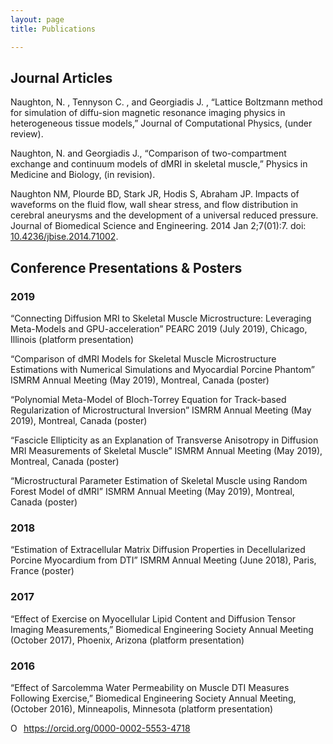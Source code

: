 ```yaml
---
layout: page
title: Publications

---
```

## Journal Articles

Naughton, N. , Tennyson C. , and Georgiadis J. , “Lattice Boltzmann method for simulation of diffu-sion magnetic resonance imaging physics in heterogeneous tissue models,” Journal of Computational Physics, (under review).

Naughton, N. and Georgiadis J., “Comparison of two-compartment exchange and continuum models of dMRI in skeletal muscle,” Physics in Medicine and Biology, (in revision).

Naughton NM, Plourde BD, Stark JR, Hodis S, Abraham JP. Impacts of waveforms on the fluid flow, wall shear stress, and flow distribution in cerebral aneurysms and the development of a universal reduced pressure. Journal of Biomedical Science and Engineering. 2014 Jan 2;7(01):7. doi: [10.4236/jbise.2014.71002](https://www.scirp.org/journal/PaperInformation.aspx?PaperID=41615).  

## Conference Presentations & Posters

### 2019

“Connecting Diffusion MRI to Skeletal Muscle Microstructure: Leveraging Meta-Models and GPU-acceleration” PEARC 2019 (July 2019), Chicago, Illinois (platform presentation)

“Comparison of dMRI Models for Skeletal Muscle Microstructure Estimations with Numerical Simulations and Myocardial Porcine Phantom” ISMRM Annual Meeting (May 2019), Montreal, Canada (poster)

“Polynomial Meta-Model of Bloch-Torrey Equation for Track-based Regularization of Microstructural Inversion” ISMRM Annual Meeting (May 2019), Montreal, Canada (poster)

“Fascicle Ellipticity as an Explanation of Transverse Anisotropy in Diffusion MRI Measurements of Skeletal Muscle” ISMRM Annual Meeting (May 2019), Montreal, Canada (poster)

“Microstructural Parameter Estimation of Skeletal Muscle using Random Forest Model of dMRI” ISMRM Annual Meeting (May 2019), Montreal, Canada (poster)

### 2018

“Estimation of Extracellular Matrix Diffusion Properties in Decellularized Porcine Myocardium from DTI” ISMRM Annual Meeting (June 2018), Paris, France (poster)

### 2017 

“Effect of Exercise on Myocellular Lipid Content and Diffusion Tensor Imaging Measurements,” Biomedical Engineering Society Annual Meeting (October 2017), Phoenix, Arizona (platform presentation)

### 2016 

“Effect of Sarcolemma Water Permeability on Muscle DTI Measures Following Exercise,” Biomedical Engineering Society Annual Meeting, (October 2016), Minneapolis, Minnesota (platform presentation)



<div itemscope itemtype="https://schema.org/Person"><a itemprop="sameAs" content="https://orcid.org/0000-0002-5553-4718" href="https://orcid.org/0000-0002-5553-4718" target="orcid.widget" rel="noopener noreferrer" style="vertical-align:top;"><img src="https://orcid.org/sites/default/files/images/orcid_16x16.png" style="width:1em;margin-right:.5em;" alt="ORCID iD icon">https://orcid.org/0000-0002-5553-4718</a></div>
